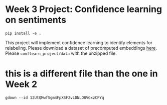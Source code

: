 # Week 3 Project: Confidence learning on sentiments

```
pip install -e .
```

This project will implement confidence learning to identify elements for relabeling. Please download a dataset of precomputed embeddings [here](https://drive.google.com/file/d/12UtQMwfSgm4FpXSFZvLDNLO8VGxzCPYq/view?usp=sharing). Please `conflearn_project/data` with the unzipped file.

# this is a different file than the one in Week 2
```
gdown --id 12UtQMwfSgm4FpXSFZvLDNLO8VGxzCPYq
```